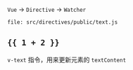`Vue` -> `Directive` -> `Watcher`

`file: src/directives/public/text.js`

## `{{ 1 + 2 }}`
`v-text` 指令，用来更新元素的 `textContent`
